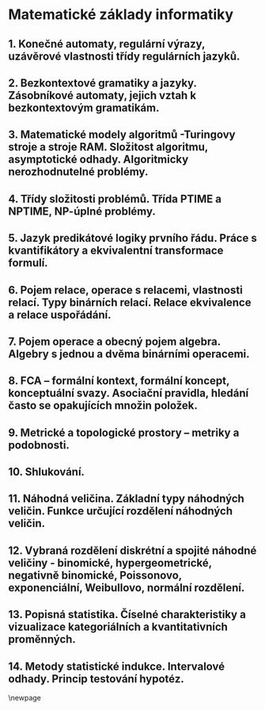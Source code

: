 # Matematické základy informatiky


<!-- ----------------------------------------------------------------------------------------------------------------- -->
## 1. Konečné automaty, regulární výrazy, uzávěrové vlastnosti třídy regulárních jazyků.


<!-- ----------------------------------------------------------------------------------------------------------------- -->
## 2. Bezkontextové gramatiky a jazyky. Zásobníkové automaty, jejich vztah k bezkontextovým gramatikám.


<!-- ----------------------------------------------------------------------------------------------------------------- -->
## 3. Matematické modely algoritmů -Turingovy stroje a stroje RAM. Složitost algoritmu, asymptotické odhady. Algoritmicky nerozhodnutelné problémy.


<!-- ----------------------------------------------------------------------------------------------------------------- -->
## 4. Třídy složitosti problémů. Třída PTIME a NPTIME, NP-úplné problémy.


<!-- ----------------------------------------------------------------------------------------------------------------- -->
## 5. Jazyk predikátové logiky prvního řádu. Práce s kvantifikátory a ekvivalentní transformace formulí.


<!-- ----------------------------------------------------------------------------------------------------------------- -->
## 6. Pojem relace, operace s relacemi, vlastnosti relací. Typy binárních relací. Relace ekvivalence a relace uspořádání.


<!-- ----------------------------------------------------------------------------------------------------------------- -->
## 7. Pojem operace a obecný pojem algebra. Algebry s jednou a dvěma binárními operacemi.


<!-- ----------------------------------------------------------------------------------------------------------------- -->
## 8. FCA – formální kontext, formální koncept, konceptuální svazy. Asociační pravidla, hledání často se opakujících množin položek.


<!-- ----------------------------------------------------------------------------------------------------------------- -->
## 9. Metrické a topologické prostory – metriky a podobnosti.


<!-- ----------------------------------------------------------------------------------------------------------------- -->
## 10. Shlukování.


<!-- ----------------------------------------------------------------------------------------------------------------- -->
## 11. Náhodná veličina. Základní typy náhodných veličin. Funkce určující rozdělení náhodných veličin.


<!-- ----------------------------------------------------------------------------------------------------------------- -->
## 12. Vybraná rozdělení diskrétní a spojité náhodné veličiny - binomické, hypergeometrické, negativně binomické, Poissonovo, exponenciální, Weibullovo, normální rozdělení.


<!-- ----------------------------------------------------------------------------------------------------------------- -->
## 13. Popisná statistika. Číselné charakteristiky a vizualizace kategoriálních a kvantitativních proměnných.


<!-- ----------------------------------------------------------------------------------------------------------------- -->
## 14. Metody statistické indukce. Intervalové odhady. Princip testování hypotéz.


\newpage
